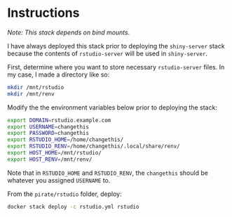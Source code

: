 # Instructions

_Note: This stack depends on bind mounts._

I have always deployed this stack prior to deploying the `shiny-server` stack because the contents of `rstudio-server` will be used in `shiny-server`. 

First, determine where you want to store necessary `rstudio-server` files. In my case, I made a directory like so:

```bash
mkdir /mnt/rstudio
mkdir /mnt/renv
```

Modify the the environment variables below prior to deploying the stack:

```bash
export DOMAIN=rstudio.example.com
export USERNAME=changethis
export PASSWORD=changethis
export RSTUDIO_HOME=/home/changethis/
export RSTUDIO_RENV=/home/changethis/.local/share/renv/
export HOST_HOME=/mnt/rstudio/
export HOST_RENV=/mnt/renv/
```

Note that in `RSTUDIO_HOME` and `RSTUDIO_RENV`, the `changethis` should be whatever you assigned `USERNAME` to.

From the `pirate/rstudio` folder, deploy:

```bash
docker stack deploy -c rstudio.yml rstudio
```